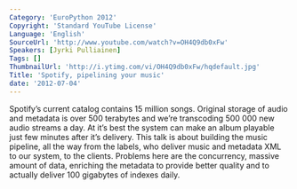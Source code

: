 ```yaml
---
Category: 'EuroPython 2012'
Copyright: 'Standard YouTube License'
Language: 'English'
SourceUrl: 'http://www.youtube.com/watch?v=OH4Q9db0xFw'
Speakers: [Jyrki Pulliainen]
Tags: []
ThumbnailUrl: 'http://i.ytimg.com/vi/OH4Q9db0xFw/hqdefault.jpg'
Title: 'Spotify, pipelining your music'
date: '2012-07-04'
---
```

Spotify’s current catalog contains 15 million songs. Original storage of audio
and metadata is over 500 terabytes and we’re transcoding 500 000 new audio
streams a day. At it’s best the system can make an album playable just few
minutes after it’s delivery. This talk is about building the music pipeline,
all the way from the labels, who deliver music and metadata XML to our system,
to the clients. Problems here are the concurrency, massive amount of data,
enriching the metadata to provide better quality and to actually deliver 100
gigabytes of indexes daily.

